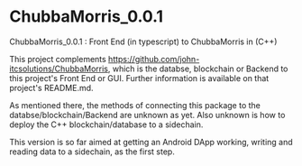 # ChubbaMorris_0.0.1
ChubbaMorris_0.0.1 :   Front End (in typescript) to ChubbaMorris in (C++)


This project complements https://github.com/john-itcsolutions/ChubbaMorris, which is the databse, blockchain or Backend 
to this project's Front End or GUI.  Further information is available on that project's README.md.

As mentioned there, the methods of connecting this package to the databse/blockchain/Backend are unknown as yet.  Also 
unknown is how to deploy the C++ blockchain/database to a sidechain.

This version is so far aimed at getting an Android DApp working, writing and reading data to a sidechain,  as the first step.
